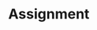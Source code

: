 # Assignment

<!-- insid  server its backend code and run this command on src level : " npx ts-node index.ts" -->
<!-- to run test cases of backend run on src level:  "npm run test" command -->

<!-- in client its front end code,  run : "npm start" on my-app level to start react project-->
